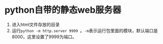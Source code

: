 # python自带的静态web服务器

1. 进入html文件存放的目录
2. 运行`python -m http.server 9999 `。`-m`表示运行包里面的模块，默认端口是8000，这里设置了9999为端口。